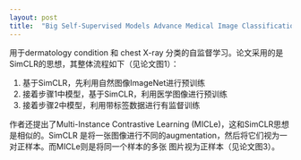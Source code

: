 ```yaml
---
layout: post
title:  "Big Self-Supervised Models Advance Medical Image Classifications 2021"
---
```


用于dermatology condition 和 chest X-ray 分类的自监督学习。论文采用的是SimCLR的思想，其整体流程如下（见论文图1）：
1. 基于SimCLR，先利用自然图像ImageNet进行预训练
2. 接着步骤1中模型，基于SimCLR，利用医学图像进行预训练
3. 接着步骤2中模型，利用带标签数据进行有监督训练

作者还提出了Multi-Instance Contrastive Learning (MICLe)，这和SimCLR思想是相似的。SimCLR
是将一张图像进行不同的augmentation，然后将它们视为一对正样本。而MICLe则是将同一个样本的多张
图片视为正样本（见论文图3）。